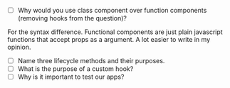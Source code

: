 - [ ] Why would you use class component over function components (removing hooks from the question)?

For the syntax difference. Functional components are just plain javascript functions that accept props as a argument. A lot easier to write in my opinion.

- [ ] Name three lifecycle methods and their purposes.
- [ ] What is the purpose of a custom hook?
- [ ] Why is it important to test our apps?
